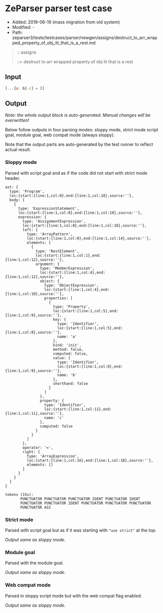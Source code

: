 # ZeParser parser test case

- Added: 2019-06-19 (mass migration from old system)
- Modified: -
- Path: zeparser3/tests/testcases/parser/newgen/assigns/destruct_to_arr_wrapped_property_of_obj_lit_that_is_a_rest.md

> :: assigns
>
> ::> destruct to arr wrapped property of obj lit that is a rest

## Input

`````js
[...{a: b}.c] = []
`````

## Output

_Note: the whole output block is auto-generated. Manual changes will be overwritten!_

Below follow outputs in four parsing modes: sloppy mode, strict mode script goal, module goal, web compat mode (always sloppy).

Note that the output parts are auto-generated by the test runner to reflect actual result.

### Sloppy mode

Parsed with script goal and as if the code did not start with strict mode header.

`````
ast: {
  type: 'Program',
  loc:{start:{line:1,col:0},end:{line:1,col:18},source:''},
  body: [
    {
      type: 'ExpressionStatement',
      loc:{start:{line:1,col:0},end:{line:1,col:18},source:''},
      expression: {
        type: 'AssignmentExpression',
        loc:{start:{line:1,col:0},end:{line:1,col:18},source:''},
        left: {
          type: 'ArrayPattern',
          loc:{start:{line:1,col:0},end:{line:1,col:14},source:''},
          elements: [
            {
              type: 'RestElement',
              loc:{start:{line:1,col:1},end:{line:1,col:12},source:''},
              argument: {
                type: 'MemberExpression',
                loc:{start:{line:1,col:4},end:{line:1,col:12},source:''},
                object: {
                  type: 'ObjectExpression',
                  loc:{start:{line:1,col:4},end:{line:1,col:10},source:''},
                  properties: [
                    {
                      type: 'Property',
                      loc:{start:{line:1,col:5},end:{line:1,col:9},source:''},
                      key: {
                        type: 'Identifier',
                        loc:{start:{line:1,col:5},end:{line:1,col:8},source:''},
                        name: 'a'
                      },
                      kind: 'init',
                      method: false,
                      computed: false,
                      value: {
                        type: 'Identifier',
                        loc:{start:{line:1,col:8},end:{line:1,col:9},source:''},
                        name: 'b'
                      },
                      shorthand: false
                    }
                  ]
                },
                property: {
                  type: 'Identifier',
                  loc:{start:{line:1,col:11},end:{line:1,col:11},source:''},
                  name: 'c'
                },
                computed: false
              }
            }
          ]
        },
        operator: '=',
        right: {
          type: 'ArrayExpression',
          loc:{start:{line:1,col:16},end:{line:1,col:18},source:''},
          elements: []
        }
      }
    }
  ]
}

tokens (15x):
       PUNCTUATOR PUNCTUATOR PUNCTUATOR IDENT PUNCTUATOR IDENT
       PUNCTUATOR PUNCTUATOR IDENT PUNCTUATOR PUNCTUATOR PUNCTUATOR
       PUNCTUATOR ASI
`````

### Strict mode

Parsed with script goal but as if it was starting with `"use strict"` at the top.

_Output same as sloppy mode._

### Module goal

Parsed with the module goal.

_Output same as sloppy mode._

### Web compat mode

Parsed in sloppy script mode but with the web compat flag enabled.

_Output same as sloppy mode._

